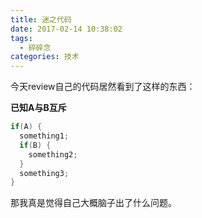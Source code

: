 ```yaml
---
title: 迷之代码
date: 2017-02-14 10:38:02
tags: 
  - 碎碎念
categories: 技术
---
```


今天review自己的代码居然看到了这样的东西：

**已知A与B互斥**

```java
if(A) {
  something1;
  if(B) {
    something2;
  }
  something3;
}
```

那我真是觉得自己大概脑子出了什么问题。